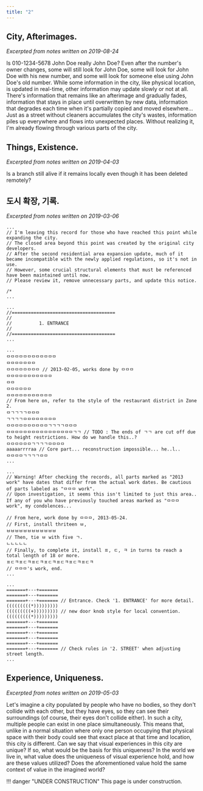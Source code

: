 ```yaml
---
title: "2"
---
```


## City, Afterimages.
*Excerpted from notes written on 2019-08-24*

Is 010-1234-5678 John Doe really John Doe? Even after the number's owner changes, some will still look for John Doe, some will look for John Doe with his new number, and some will look for someone else using John Doe's old number. While some information in the city, like physical location, is updated in real-time, other information may update slowly or not at all. There's information that remains like an afterimage and gradually fades, information that stays in place until overwritten by new data, information that degrades each time when it's partially copied and moved elsewhere...
Just as a street without cleaners accumulates the city's wastes, information piles up everywhere and flows into unexpected places. Without realizing it, I'm already flowing through various parts of the city.


## Things, Existence.
*Excerpted from notes written on 2019-04-03*

Is a branch still alive if it remains locally even though it has been deleted remotely?

## 도시 확장, 기록.
*Excerpted from notes written on 2019-03-06*
```
...
// I'm leaving this record for those who have reached this point while expanding the city. 
// The closed area beyond this point was created by the original city developers.
// After the second residential area expansion update, much of it became incompatible with the newly applied regulations, so it's not in use.
// However, some crucial structural elements that must be referenced have been maintained until now.
// Please review it, remove unnecessary parts, and update this notice.

/*
...

...
//======================================
//
//          1. ENTRANCE
//
//======================================
...

...
ㅁㅁㅁㅁㅁㅁㅁㅁㅁㅁㅁㅁ
ㅁㅁㅁㅁㅁㅁㅁ
ㅁㅁㅁㅁㅁㅁㅁㅁ // 2013-02-05, works done by ㅁㅁㅁ
ㅁㅁㅁㅁㅁㅁㅁㅁㅁㅁㅁ
ㅁㅁ
ㅁㅁㅁㅁㅁㅁ
ㅁㅁㅁㅁㅁㅁㅁㅁㅁㅁㅁ
// From here on, refer to the style of the restaurant district in Zone 2.
ㅁㄱㄱㄱㄱㅁㅁㅁ
ㄱㄱㄱㄱㅁㅁㅁㅁㅁㅁㅁㅁ
ㅁㅁㅁㅁㅁㅁㅁㅁㅁㅁㄱㄱㄱㄱㅁㅁㅁ
ㅁㅁㅁㅁㅁㅁㅁㅁㅁㅁㅁㅁㅁㅁㅁㅁㄱㄱ // TODO : The ends of ㄱㄱ are cut off due to height restrictions. How do we handle this..?
ㅁㅁㅁㅁㅁㅁㄱㄱㄱㄱㅁㅁㅁㅁ
aaaaarrrraa // Core part... reconstruction impossible... he..l..
ㅁㅁㅁㅁㄱㄱㄱㄱㅁㅁ
...

...
// Warning! After checking the records, all parts marked as "2013 work" have dates that differ from the actual work dates. Be cautious of parts labeled as "ㅁㅁㅁ work". 
// Upon investigation, it seems this isn't limited to just this area.. If any of you who have previously touched areas marked as "ㅁㅁㅁ work", my condolences...

// From here, work done by ㅁㅁㅁ, 2013-05-24.
// First, install thriteen ㅂ,
ㅂㅂㅂㅂㅂㅂㅂㅂㅂㅂㅂㅂ
// Then, tie ㅂ with five ㄱ.
ㄴㄴㄴㄴㄴ
// Finally, to complete it, install ㅍ, ㄷ, ㅋ in turns to reach a total length of 18 or more.
ㅍㄷㅋㅍㄷㅋㅍㄷㅋㅍㄷㅋㅍㄷㅋㅍㄷㅋㅍㄷㅋ
// ㅁㅁㅁ's work, end.
...

...
=======+---+=======
=======+---+=======
=======+---+======= // Entrance. Check '1. ENTRANCE' for more detail.
(((((((((*)))))))))
(((((((((+))))))))) // new door knob style for local convention.
(((((((((*))))))))) 
=======+---+=======
=======+---+=======
=======+---+=======
=======+---+=======
=======+---+=======
=======+---+======= // Check rules in '2. STREET' when adjusting street length.
...
```

## Experience, Uniqueness.
*Excerpted from notes written on 2019-05-03*

Let's imagine a city populated by people who have no bodies, so they don't collide with each other, but they have eyes, so they can see their surroundings (of course, their eyes don't collide either). In such a city, multiple people can exist in one place simultaneously. This means that, unlike in a normal situation where only one person occupying that physical space with their body could see that exact place at that time and location, this city is different.
Can we say that visual experiences in this city are unique? If so, what would be the basis for this uniqueness? In the world we live in, what value does the uniqueness of visual experience hold, and how are these values utilized? Does the aforementioned value hold the same context of value in the imagined world?


!!! danger "UNDER CONSTRUCTION"
    This page is under construction.
